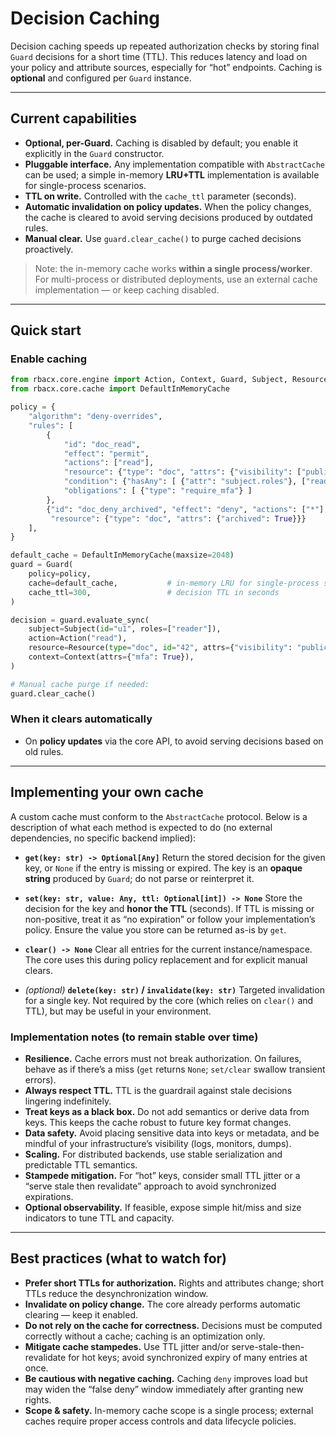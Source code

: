 # Decision Caching

Decision caching speeds up repeated authorization checks by storing final `Guard` decisions for a short time (TTL). This reduces latency and load on your policy and attribute sources, especially for “hot” endpoints. Caching is **optional** and configured per `Guard` instance.

---

## Current capabilities

- **Optional, per-Guard.** Caching is disabled by default; you enable it explicitly in the `Guard` constructor.
- **Pluggable interface.** Any implementation compatible with `AbstractCache` can be used; a simple in-memory **LRU+TTL** implementation is available for single-process scenarios.
- **TTL on write.** Controlled with the `cache_ttl` parameter (seconds).
- **Automatic invalidation on policy updates.** When the policy changes, the cache is cleared to avoid serving decisions produced by outdated rules.
- **Manual clear.** Use `guard.clear_cache()` to purge cached decisions proactively.

> Note: the in-memory cache works **within a single process/worker**. For multi-process or distributed deployments, use an external cache implementation — or keep caching disabled.

---

## Quick start

### Enable caching

```python
from rbacx.core.engine import Action, Context, Guard, Subject, Resource
from rbacx.core.cache import DefaultInMemoryCache

policy = {
    "algorithm": "deny-overrides",
    "rules": [
        {
            "id": "doc_read",
            "effect": "permit",
            "actions": ["read"],
            "resource": {"type": "doc", "attrs": {"visibility": ["public", "internal"]}},
            "condition": {"hasAny": [ {"attr": "subject.roles"}, ["reader", "admin"] ]},
            "obligations": [ {"type": "require_mfa"} ]
        },
        {"id": "doc_deny_archived", "effect": "deny", "actions": ["*"],
         "resource": {"type": "doc", "attrs": {"archived": True}}}
    ],
}

default_cache = DefaultInMemoryCache(maxsize=2048)
guard = Guard(
    policy=policy,
    cache=default_cache,           # in-memory LRU for single-process setups
    cache_ttl=300,                 # decision TTL in seconds
)

decision = guard.evaluate_sync(
    subject=Subject(id="u1", roles=["reader"]),
    action=Action("read"),
    resource=Resource(type="doc", id="42", attrs={"visibility": "public"}),
    context=Context(attrs={"mfa": True}),
)

# Manual cache purge if needed:
guard.clear_cache()
```

### When it clears automatically
- On **policy updates** via the core API, to avoid serving decisions based on old rules.

---

## Implementing your own cache

A custom cache must conform to the `AbstractCache` protocol. Below is a description of what each method is expected to do (no external dependencies, no specific backend implied):

- **`get(key: str) -> Optional[Any]`**
  Return the stored decision for the given key, or `None` if the entry is missing or expired.
  The key is an **opaque string** produced by `Guard`; do not parse or reinterpret it.

- **`set(key: str, value: Any, ttl: Optional[int]) -> None`**
  Store the decision for the key and **honor the TTL** (seconds). If TTL is missing or non-positive, treat it as “no expiration” or follow your implementation’s policy.
  Ensure the value you store can be returned as-is by `get`.

- **`clear() -> None`**
  Clear all entries for the current instance/namespace. The core uses this during policy replacement and for explicit manual clears.

- *(optional)* **`delete(key: str)` / `invalidate(key: str)`**
  Targeted invalidation for a single key. Not required by the core (which relies on `clear()` and TTL), but may be useful in your environment.

### Implementation notes (to remain stable over time)

- **Resilience.** Cache errors must not break authorization. On failures, behave as if there’s a miss (`get` returns `None`; `set/clear` swallow transient errors).
- **Always respect TTL.** TTL is the guardrail against stale decisions lingering indefinitely.
- **Treat keys as a black box.** Do not add semantics or derive data from keys. This keeps the cache robust to future key format changes.
- **Data safety.** Avoid placing sensitive data into keys or metadata, and be mindful of your infrastructure’s visibility (logs, monitors, dumps).
- **Scaling.** For distributed backends, use stable serialization and predictable TTL semantics.
- **Stampede mitigation.** For “hot” keys, consider small TTL jitter or a “serve stale then revalidate” approach to avoid synchronized expirations.
- **Optional observability.** If feasible, expose simple hit/miss and size indicators to tune TTL and capacity.

---

## Best practices (what to watch for)

- **Prefer short TTLs for authorization.** Rights and attributes change; short TTLs reduce the desynchronization window.
- **Invalidate on policy change.** The core already performs automatic clearing — keep it enabled.
- **Do not rely on the cache for correctness.** Decisions must be computed correctly without a cache; caching is an optimization only.
- **Mitigate cache stampedes.** Use TTL jitter and/or serve-stale-then-revalidate for hot keys; avoid synchronized expiry of many entries at once.
- **Be cautious with negative caching.** Caching `deny` improves load but may widen the “false deny” window immediately after granting new rights.
- **Scope & safety.** In-memory cache scope is a single process; external caches require proper access controls and data lifecycle policies.
